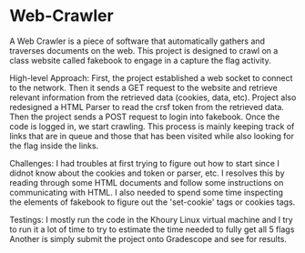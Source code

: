 # Web-Crawler
A Web Crawler is a piece of software that automatically gathers and traverses documents on the web.
This project is designed to crawl on a class website called fakebook to engage in a capture the flag activity.

High-level Approach:
    First, the project established a web socket to connect to the network. Then it sends a GET request to the website and retrieve relevant information from the retrieved data (cookies, data, etc).
    Project also redesigned a HTML Parser to read the crsf token from the retrieved data.
    Then the project sends a POST request to login into fakebook. Once the code is logged in, we start crawling.
    This process is mainly keeping track of links that are in queue and those that has been visited while also looking for the flag inside the links.

Challenges:
    I had troubles at first trying to figure out how to start since I didnot know about the cookies and token or parser, etc.
    I resolves this by reading through some HTML documents and follow some instructions on communicating with HTML.
    I also needed to spend some time inspecting the elements of fakebook to figure out the 'set-cookie' tags or cookies tags.

Testings:
    I mostly run the code in the Khoury Linux virtual machine and I try to run it a lot of time to try to estimate the time needed to fully get all 5 flags
    Another is simply submit the project onto Gradescope and see for results.
